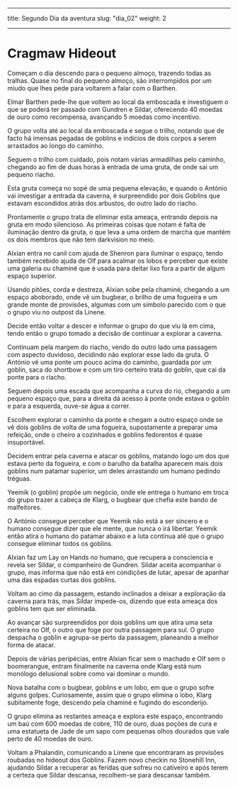 
---

title: Segundo Dia da aventura
slug: "dia_02"
weight: 2

---

# Cragmaw Hideout

Começam o dia descendo para o pequeno almoço, trazendo todas as tralhas.
Quase no final do pequeno almoço, são interrompidos por um miudo que lhes pede para voltarem a falar com o Barthen.

Elmar Barthen pede-lhe que voltem ao local da emboscada e investiguem o que se poderá ter passado com Gundren e Sildar, oferecendo 40 moedas de ouro como recompensa, avançando 5 moedas como incentivo.

O grupo volta até ao local da emboscada e segue o trilho, notando que de facto há imensas pegadas de goblins e indícios de dois corpos a serem arrastados ao longo do caminho.

Seguem o trilho com cuidado, pois notam várias armadilhas pelo caminho, chegando ao fim de duas horas à entrada de uma gruta, de onde sai um pequeno riacho.

Esta gruta começa no sopé de uma pequena elevação, e quando o António vai investigar a entrada da caverna, é surpreendido por dois Goblins que estavam escondidos atrás dos arbustos, do outro lado do riacho.

Prontamente o grupo trata de eliminar esta ameaça, entrando depois na gruta em modo silencioso. As primeiras coisas que notam é falta de iluminação dentro da gruta, o que leva a uma ordem de marcha que mantém os dois membros que não tem darkvision no meio.

Alxian entra no canil com ajuda de Shenron para iluminar o espaço, tendo também recebido ajuda de Olf para acalmar os lobos e perceber que existe uma galeria ou chaminé que é usada para deitar lixo fora a partir de algum espaço superior.

Usando pitões, corda e destreza, Alxian sobe pela chaminé, chegando a um espaço aboborado, onde vê um bugbear, o brilho de uma fogueira e um grande monte de provisões, algumas com um símbolo parecido com o que o grupo viu no outpost da Linene.

Decide então voltar a descer e informar o grupo do que viu lá em cima, tendo então o grupo tomado a decisão de continuar a explorar a caverna.

Continuam pela margem do riacho, vendo do outro lado uma passagem com aspecto duvidoso, decidindo não explorar esse lado da gruta. O António vê uma ponte um pouco acima do caminho, guardada por um goblin, saca do shortbow e com um tiro certeiro trata do goblin, que cai da ponte para o riacho.

Seguem depois uma escada que acompanha a curva do rio, chegando a um pequeno espaço que, para a direita dá acesso à ponte onde estava o goblin e para a esquerda, ouve-se água a correr.

Escolhem explorar o caminho da ponte e chegam a outro espaço onde se vê dois goblins de volta de uma fogueira, supostamente a preparar uma refeição, onde o cheiro a cozinhados e goblins fedorentos é quase insuportável.

Decidem entrar pela caverna e atacar os goblins, matando logo um dos que estava perto da fogueira, e com o barulho da batalha aparecem mais dois goblins num patamar superior, um deles arrastando um humano pedindo tréguas.

Yeemik (o goblin) propõe um negócio, onde ele entrega o humano em troca do grupo trazer a cabeça de Klarg, o bugbear que chefia este bando de malfeitores.

O António consegue perceber que Yeemik não está a ser sincero e o humano consegue dizer que ele mente, que nunca o irá libertar. Yeemik então atira o humano do patamar abaixo e a luta continua até que o grupo consegue eliminar todos os goblins.

Alxian faz um Lay on Hands no humano, que recupera a consciencia e revela ser Sildar, o companheiro de Gundren. Sildar aceita acompanhar o grupo, mas informa que não está em condições de lutar, apesar de apanhar uma das espadas curtas dos goblins.

Voltam ao cimo da passagem, estando inclinados a deixar a exploração da caverna para trás, mas Sildar impede-os, dizendo que esta ameaça dos goblins tem que ser eliminada.

Ao avançar são surpreendidos por dois goblins um que atira uma seta certeira no Olf, o outro que foge por outra passagem para sul. O grupo despacha o goblin e agrupa-se perto da passagem, planeando a melhor forma de atacar.

Depois de várias peripécias, entre Alxian ficar sem o machado e Olf sem o boomerangue, entram finalmente na caverna onde Klarg está num monólogo delusional sobre como vai dominar o mundo.

Nova batalha com o bugbear, goblins e um lobo, em que o grupo sofre alguns golpes. Curiosamente, assim que o grupo elimina o lobo, Klarg subitamente foge, descendo pela chaminé e fugindo do esconderijo.

O grupo elimina as restantes ameaça e explora este espaço, encontrando um baú com 600 moedas de cobre,  110 de ouro, duas poções de cura e uma estatueta de Jade de um sapo com pequenas olhos dourados que vale perto de 40 moedas de ouro.



Voltam a Phalandin, comunicando a Linene que encontraram as provisões roubadas no hideout dos Goblins. Fazem novo checkin no Stonehill Inn, ajudando Sildar a recuperar as feridas que sofreu no cativeiro e após terem a certeza que Sildar descansa, recolhem-se para descansar também.
